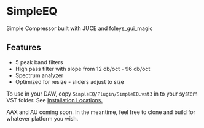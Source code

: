 # SimpleEQ

Simple Compressor built with JUCE and foleys_gui_magic

## Features

- 5 peak band filters
- High pass filter with slope from 12 db/oct - 96 db/oct
- Spectrum analyzer
- Optimized for resize - sliders adjust to size

To use in your DAW, copy `SimpleEQ/Plugin/SimpleEQ.vst3` in to your system VST folder. See [Installation Locations.](https://docs.juce.com/master/tutorial_app_plugin_packaging.html)

AAX and AU coming soon. In the meantime, feel free to clone and build for whatever platform you wish.
